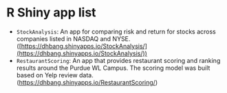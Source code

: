 # R Shiny app list
- `StockAnalysis`: An app for comparing risk and return for stocks across companies listed in NASDAQ and NYSE. ([https://dhbang.shinyapps.io/StockAnalysis/](https://dhbang.shinyapps.io/StockAnalysis/))
- `RestaurantScoring`: An app that provides restaurant scoring and ranking results around the Purdue WL Campus. The scoring model was built based on Yelp review data. (https://dhbang.shinyapps.io/RestaurantScoring/)
